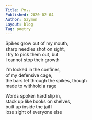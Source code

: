 ```yaml
---
Title: Pm₃₉  
Published: 2020-02-04
Author: Szymon  
Layout: blog  
Tag: poetry  
---
```

Spikes grow out of my mouth,  
sharp needles shot on sight,  
I try to pick them out, but  
I cannot stop their growth  

I'm locked in the confines,  
of my defensive cage,  
the bars let through the spikes, though  
made to withhold a rage  

Words spoken hard slip in,  
stack up like books on shelves,  
built up inside the jail I  
lose sight of everyone else  
